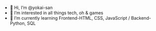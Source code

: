 - 👋 Hi, I’m @yokai-san
- 👀 I’m interested in all things tech, oh & games
- 🌱 I’m currently learning Frontend-HTML, CSS, JavaScript / Backend-Python, SQL


<!---
yokai-san/yokai-san is a ✨ special ✨ repository because its `README.md` (this file) appears on your GitHub profile.
You can click the Preview link to take a look at your changes.
--->
